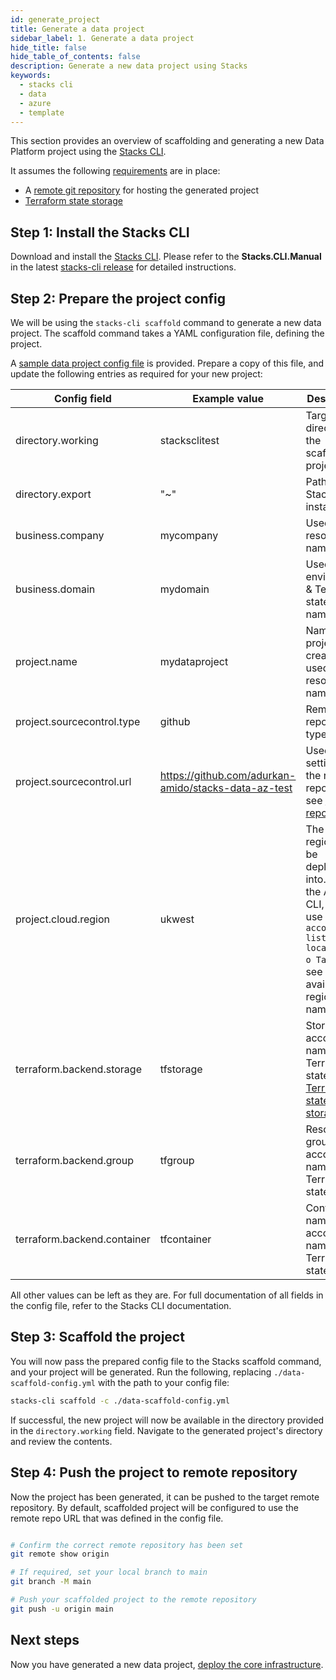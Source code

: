 ```yaml
---
id: generate_project
title: Generate a data project
sidebar_label: 1. Generate a data project
hide_title: false
hide_table_of_contents: false
description: Generate a new data project using Stacks
keywords:
  - stacks cli
  - data
  - azure
  - template
---
```


This section provides an overview of scaffolding and generating a new Data Platform project using the [Stacks CLI](https://stacks.amido.com/docs/stackscli/about).

It assumes the following [requirements](../requirements_data_azure.md) are in place:

* A [remote git repository](../requirements_data_azure.md#git-repository) for hosting the generated project
* [Terraform state storage](../requirements_data_azure.md#terraform-state-storage)

## Step 1: Install the Stacks CLI

Download and install the [Stacks CLI](https://stacks.amido.com/docs/stackscli/about).
Please refer to the **Stacks.CLI.Manual** in the latest [stacks-cli release](https://github.com/ensono/stacks-cli/releases) for detailed instructions.

## Step 2: Prepare the project config

We will be using the `stacks-cli scaffold` command to generate a new data project. The scaffold command takes a YAML configuration file, defining the project.

A [sample data project config file](https://github.com/Ensono/stacks-azure-data/blob/feat/6809-stacks-cli-yaml-template/stacks-cli/data-scaffold-example.yml) is provided. Prepare a copy of this file, and update the following entries as required for your new project:

| Config field | Example value | Description |
| ----- | ----- | ----- |
| directory.working | stacksclitest | Target directory for the scaffolded project |
| directory.export | "~" | Path to your Stacks CLI installation |
| business.company | mycompany | Used for resource naming |
| business.domain | mydomain | Used for environment & Terraform state key naming |
| project.name | mydataproject | Name of project created & used for resource naming |
| project.sourcecontrol.type | github | Remote repository type. |
| project.sourcecontrol.url | https://github.com/adurkan-amido/stacks-data-az-test | Used for setting up the remote repository - see [Git repository](../requirements_data_azure.md#git-repository). |
| project.cloud.region | ukwest | The Azure region you'll be deploying into. Using the Azure CLI, you can use `az account list-locations -o Table` to see available region names. |
| terraform.backend.storage | tfstorage | Storage account name for Terraform state - see [Terraform state storage](../requirements_data_azure.md#terraform-state-storage). |
| terraform.backend.group | tfgroup | Resource group account name for Terraform state. |
| terraform.backend.container | tfcontainer | Container name account name for Terraform state. |

All other values can be left as they are. For full documentation of all fields in the config file, refer to the Stacks CLI documentation.

## Step 3: Scaffold the project

You will now pass the prepared config file to the Stacks scaffold command, and your project will be generated. Run the following, replacing `./data-scaffold-config.yml` with the path to your config file:

```bash
stacks-cli scaffold -c ./data-scaffold-config.yml
```

If successful, the new project will now be available in the directory provided in the `directory.working` field. Navigate to the generated project's directory and review the contents.

## Step 4: Push the project to remote repository

Now the project has been generated, it can be pushed to the target remote repository. By default, scaffolded project will be configured to use the remote repo URL that was defined in the config file.

```bash

# Confirm the correct remote repository has been set
git remote show origin

# If required, set your local branch to main
git branch -M main

# Push your scaffolded project to the remote repository
git push -u origin main

```

## Next steps

Now you have generated a new data project, [deploy the core infrastructure](core_data_platform_deployment_azure.md).

